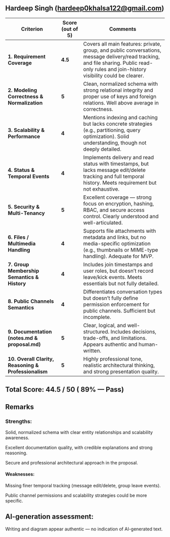 ## Hardeep Singh (hardeep0khalsa122@gmail.com)

| **Criterion**                                        | **Score (out of 5)** | **Comments**                                                                                                                                                                               |
| ---------------------------------------------------- | -------------------- | ------------------------------------------------------------------------------------------------------------------------------------------------------------------------------------------ |
| **1. Requirement Coverage**                          | **4.5**                | Covers all main features: private, group, and public conversations, message delivery/read tracking, and file sharing. Public read-only rules and join-history visibility could be clearer. |
| **2. Modeling Correctness & Normalization**          | **5**                | Clean, normalized schema with strong relational integrity and proper use of keys and foreign relations. Well above average in correctness.                                                 |
| **3. Scalability & Performance**                     | **4**                | Mentions indexing and caching but lacks concrete strategies (e.g., partitioning, query optimization). Solid understanding, though not deeply detailed.                                     |
| **4. Status & Temporal Events**                      | **4**                | Implements delivery and read status with timestamps, but lacks message edit/delete tracking and full temporal history. Meets requirement but not exhaustive.                               |
| **5. Security & Multi-Tenancy**                      | **5**                | Excellent coverage — strong focus on encryption, hashing, RBAC, and secure access control. Clearly understood and well-articulated.                                                        |
| **6. Files / Multimedia Handling**                   | **4**                | Supports file attachments with metadata and links, but no media-specific optimization (e.g., thumbnails or MIME-type handling). Adequate for MVP.                                          |
| **7. Group Membership Semantics & History**          | **4**                | Includes join timestamps and user roles, but doesn’t record leave/kick events. Meets essentials but not fully detailed.                                                                    |
| **8. Public Channels Semantics**                     | **4**                | Differentiates conversation types but doesn’t fully define permission enforcement for public channels. Sufficient but incomplete.                                                          |
| **9. Documentation (notes.md & proposal.md)**        | **5**                | Clear, logical, and well-structured. Includes decisions, trade-offs, and limitations. Appears authentic and human-written.                                                                 |
| **10. Overall Clarity, Reasoning & Professionalism** | **5**                | Highly professional tone, realistic architectural thinking, and strong presentation quality.                                                                                               |

## Total Score: 44.5 / 50 ( 89% —  Pass)

## Remarks

### Strengths:

  Solid, normalized schema with clear entity relationships and scalability awareness.

  Excellent documentation quality, with credible explanations and strong reasoning.

  Secure and professional architectural approach in the proposal.

#### Weaknesses:

  Missing finer temporal tracking (message edit/delete, group leave events).

  Public channel permissions and scalability strategies could be more specific.

## AI-generation assessment:
  Writing and diagram appear authentic — no indication of AI-generated text.
